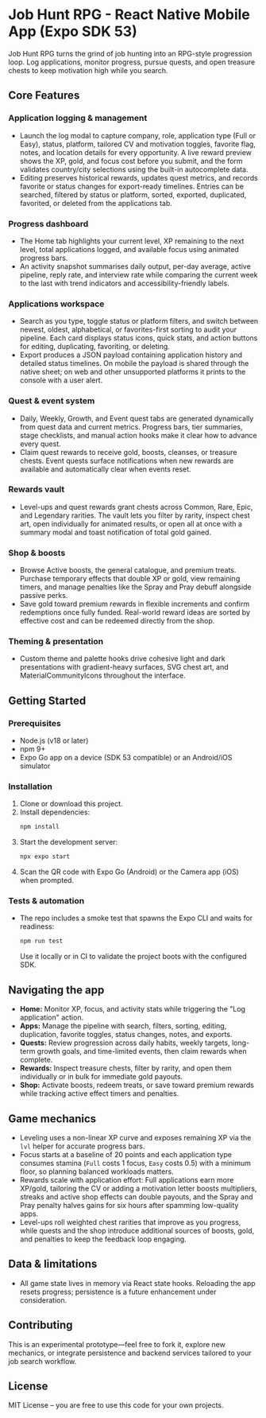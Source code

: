 # Job Hunt RPG - React Native Mobile App (Expo SDK 53)

Job Hunt RPG turns the grind of job hunting into an RPG-style progression loop. Log applications, monitor progress, pursue quests, and open treasure chests to keep motivation high while you search.

## Core Features

### Application logging & management
- Launch the log modal to capture company, role, application type (Full or Easy), status, platform, tailored CV and motivation toggles, favorite flag, notes, and location details for every opportunity. A live reward preview shows the XP, gold, and focus cost before you submit, and the form validates country/city selections using the built-in autocomplete data.
- Editing preserves historical rewards, updates quest metrics, and records favorite or status changes for export-ready timelines. Entries can be searched, filtered by status or platform, sorted, exported, duplicated, favorited, or deleted from the applications tab.

### Progress dashboard
- The Home tab highlights your current level, XP remaining to the next level, total applications logged, and available focus using animated progress bars.
- An activity snapshot summarises daily output, per-day average, active pipeline, reply rate, and interview rate while comparing the current week to the last with trend indicators and accessibility-friendly labels.

### Applications workspace
- Search as you type, toggle status or platform filters, and switch between newest, oldest, alphabetical, or favorites-first sorting to audit your pipeline. Each card displays status icons, quick stats, and action buttons for editing, duplicating, favoriting, or deleting.
- Export produces a JSON payload containing application history and detailed status timelines. On mobile the payload is shared through the native sheet; on web and other unsupported platforms it prints to the console with a user alert.

### Quest & event system
- Daily, Weekly, Growth, and Event quest tabs are generated dynamically from quest data and current metrics. Progress bars, tier summaries, stage checklists, and manual action hooks make it clear how to advance every quest.
- Claim quest rewards to receive gold, boosts, cleanses, or treasure chests. Event quests surface notifications when new rewards are available and automatically clear when events reset.

### Rewards vault
- Level-ups and quest rewards grant chests across Common, Rare, Epic, and Legendary rarities. The vault lets you filter by rarity, inspect chest art, open individually for animated results, or open all at once with a summary modal and toast notification of total gold gained.

### Shop & boosts
- Browse Active boosts, the general catalogue, and premium treats. Purchase temporary effects that double XP or gold, view remaining timers, and manage penalties like the Spray and Pray debuff alongside passive perks.
- Save gold toward premium rewards in flexible increments and confirm redemptions once fully funded. Real-world reward ideas are sorted by effective cost and can be redeemed directly from the shop.

### Theming & presentation
- Custom theme and palette hooks drive cohesive light and dark presentations with gradient-heavy surfaces, SVG chest art, and MaterialCommunityIcons throughout the interface.

## Getting Started

### Prerequisites
- Node.js (v18 or later)
- npm 9+
- Expo Go app on a device (SDK 53 compatible) or an Android/iOS simulator

### Installation
1. Clone or download this project.
2. Install dependencies:
   ```bash
   npm install
   ```
3. Start the development server:
   ```bash
   npx expo start
   ```
4. Scan the QR code with Expo Go (Android) or the Camera app (iOS) when prompted.

### Tests & automation
- The repo includes a smoke test that spawns the Expo CLI and waits for readiness:
  ```bash
  npm run test
  ```
  Use it locally or in CI to validate the project boots with the configured SDK.

## Navigating the app
- **Home:** Monitor XP, focus, and activity stats while triggering the "Log application" action.
- **Apps:** Manage the pipeline with search, filters, sorting, editing, duplication, favorite toggles, status changes, notes, and exports.
- **Quests:** Review progression across daily habits, weekly targets, long-term growth goals, and time-limited events, then claim rewards when complete.
- **Rewards:** Inspect treasure chests, filter by rarity, and open them individually or in bulk for immediate gold payouts.
- **Shop:** Activate boosts, redeem treats, or save toward premium rewards while tracking active effect timers and penalties.

## Game mechanics
- Leveling uses a non-linear XP curve and exposes remaining XP via the `lvl` helper for accurate progress bars.
- Focus starts at a baseline of 20 points and each application type consumes stamina (`Full` costs 1 focus, `Easy` costs 0.5) with a minimum floor, so planning balanced workloads matters.
- Rewards scale with application effort: Full applications earn more XP/gold, tailoring the CV or adding a motivation letter boosts multipliers, streaks and active shop effects can double payouts, and the Spray and Pray penalty halves gains for six hours after spamming low-quality apps.
- Level-ups roll weighted chest rarities that improve as you progress, while quests and the shop introduce additional sources of boosts, gold, and penalties to keep the feedback loop engaging.

## Data & limitations
- All game state lives in memory via React state hooks. Reloading the app resets progress; persistence is a future enhancement under consideration.

## Contributing

This is an experimental prototype—feel free to fork it, explore new mechanics, or integrate persistence and backend services tailored to your job search workflow.

## License

MIT License – you are free to use this code for your own projects.
